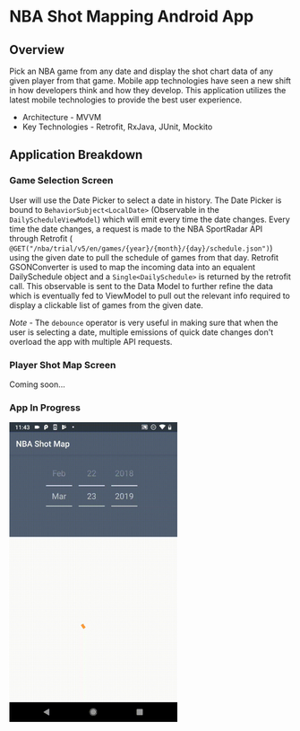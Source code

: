 # NBA Shot Mapping Android App

## Overview
Pick an NBA game from any date and display the shot chart data of any given player from that game. Mobile app technologies have seen a new shift in how developers think and how they develop. This application utilizes the latest mobile technologies to provide the best user experience.

* Architecture - MVVM
* Key Technologies - Retrofit, RxJava, JUnit, Mockito

## Application Breakdown
### Game Selection Screen
User will use the Date Picker to select a date in history. The Date Picker is bound to `BehaviorSubject<LocalDate>` (Observable in the `DailyScheduleViewModel`) which will emit every time the date changes. Every time the date changes, a request is made to the NBA SportRadar API through Retrofit ( `@GET("/nba/trial/v5/en/games/{year}/{month}/{day}/schedule.json")`) using the given date to pull the schedule of games from that day. Retrofit GSONConverter is used to map the incoming data into an equalent DailySchedule object and a `Single<DailySchedule>` is returned by the retrofit call. This observable is sent to the Data Model to further refine the data which is eventually fed to ViewModel to pull out the relevant info required to display a clickable list of games from the given date.

*Note* - The `debounce` operator is very useful in making sure that when the user is selecting a date, multiple emissions of quick date changes don't overload the app with multiple API requests. 

### Player Shot Map Screen

Coming soon...


### App In Progress

<img src="/video/github_video.gif" width="300">
